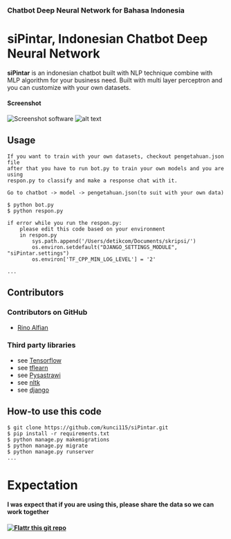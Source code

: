 ### Chatbot Deep Neural Network for Bahasa Indonesia ###

siPintar, Indonesian Chatbot Deep Neural Network
======
**siPintar** is an indonesian chatbot built with NLP technique combine with MLP algorithm
for your business need. 
Built with multi layer perceptron and you can customize with your own datasets.

#### Screenshot
![Screenshot software](https://github.com/kunci115/siPintar/blob/master/ss1.png)
![alt text](https://github.com/kunci115/siPintar/blob/master/ss2.png)
## Usage
```
If you want to train with your own datasets, checkout pengetahuan.json file
after that you have to run bot.py to train your own models and you are using
respon.py to classify and make a response chat with it.

Go to chatbot -> model -> pengetahuan.json(to suit with your own data)

$ python bot.py
$ python respon.py

if error while you run the respon.py:
    please edit this code based on your environment
    in respon.py
        sys.path.append('/Users/detikcom/Documents/skripsi/')
        os.environ.setdefault("DJANGO_SETTINGS_MODULE", "siPintar.settings")
        os.environ['TF_CPP_MIN_LOG_LEVEL'] = '2'

...
```
## Contributors

### Contributors on GitHub
* [Rino Alfian](https://github.com/kunci115)


### Third party libraries
* see [Tensorflow](https://github.com/tensorflow/tensorflow) 
* see [tflearn](https://github.com/tflearn/tflearn)
* see [Pysastrawi](https://github.com/har07/PySastrawi)
* see [nltk](https://github.com/nltk/nltk)
* see [django](https://github.com/django/django)


## How-to use this code
```
$ git clone https://github.com/kunci115/siPintar.git
$ pip install -r requirements.txt
$ python manage.py makemigrations
$ python manage.py migrate
$ python manage.py runserver
...
```

# Expectation
<h4> I was expect that if you are using this, please share the data so we can work together<h4>

[![Flattr this git repo](http://api.flattr.com/button/flattr-badge-large.png)](https://flattr.com/submit/auto?user_id=rinoalfian&url=https://github.com/kunci115/siPintar&title=siPintar&language=&tags=github&category=software) 
